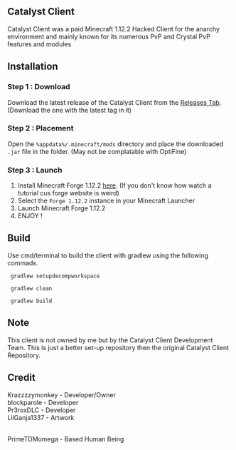## Catalyst Client
Catalyst Client was a paid Minecraft 1.12.2 Hacked Client for the anarchy environment and mainly known for its numerous PvP and Crystal PvP features and modules

## Installation
### Step 1 : Download
Download the latest release of the Catalyst Client from the [Releases Tab](https://github.com/PrimeTDMomega/Catalyst-Client/releases). (Download the one with the latest tag in it)

### Step 2 : Placement
Open the `%appdata%/.minecraft/mods` directory and place the downloaded `.jar` file in the folder. (May not be complatable with OptiFine)

### Step 3 : Launch

 1. Install Minecraft Forge 1.12.2 [here](https://files.minecraftforge.net/net/minecraftforge/forge/index_1.12.2.html). (If you don't know how watch a tutorial cus forge website is weird)
 2. Select the `Forge 1.12.2` instance in your Minecraft Launcher
 3. Launch Minecraft Forge 1.12.2
 4. ENJOY !
 
 ## Build
 Use cmd/terminal to build the client with gradlew using the following commads.
 

     gradlew setupdecompworkspace

     gradlew clean

     gradlew build 

## Note
This client is not owned by me but by the Catalyst Client Development Team.  This is just a better set-up repository then the original Catalyst Client Repository.

## Credit
Krazzzzymonkey - Developer/Owner 
<br>
blockparole        - Developer
<br>
Pr3roxDLC         - Developer 
<br>
LilGanja1337      - Artwork
<br>
<br>

PrimeTDMomega - Based Human Being

